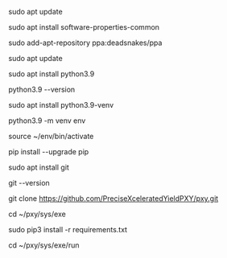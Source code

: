 sudo apt update

sudo apt install software-properties-common

sudo add-apt-repository ppa:deadsnakes/ppa

sudo apt update

sudo apt install python3.9

python3.9 --version

sudo apt install python3.9-venv

python3.9 -m venv env

source ~/env/bin/activate

pip install --upgrade pip

sudo apt install git

git --version

git clone https://github.com/PreciseXceleratedYieldPXY/pxy.git

cd ~/pxy/sys/exe

sudo pip3 install -r requirements.txt

cd ~/pxy/sys/exe/run
